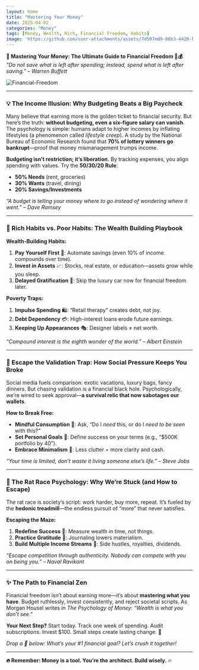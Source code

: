 ```yaml
---
layout: home
title: "Mastering Your Money"
date: 2025-04-02
categories: "Money"
tags: [Money, Wealth, Rich, Financial Freedom, Habits]
image: 'https://github.com/user-attachments/assets/7d597ed9-86b3-4420-b947-77d80c004ee8'
---
```


**🌟 Mastering Your Money: The Ultimate Guide to Financial Freedom 🚀💰**  
*"Do not save what is left after spending; instead, spend what is left after saving." – Warren Buffett*  

![Financial-Freedom](https://github.com/user-attachments/assets/7d597ed9-86b3-4420-b947-77d80c004ee8)

---

### **💡 The Income Illusion: Why Budgeting Beats a Big Paycheck**  
Many believe that earning more is the golden ticket to financial security. But here’s the truth: **without budgeting, even a six-figure salary can vanish**. The psychology is simple: humans adapt to higher incomes by inflating lifestyles (a phenomenon called *lifestyle creep*). A study by the National Bureau of Economic Research found that **70% of lottery winners go bankrupt**—proof that money mismanagement trumps income.  

**Budgeting isn’t restriction; it’s liberation.** By tracking expenses, you align spending with values. Try the **50/30/20 Rule**:  
- **50% Needs** (rent, groceries)  
- **30% Wants** (travel, dining)  
- **20% Savings/Investments**  

*“A budget is telling your money where to go instead of wondering where it went.” – Dave Ramsey*  

---

### **🤑 Rich Habits vs. Poor Habits: The Wealth Building Playbook**  
**Wealth-Building Habits:**  
1. **Pay Yourself First** 🐖: Automate savings (even 10% of income compounds over time).  
2. **Invest in Assets** 📈: Stocks, real estate, or education—assets grow while you sleep.  
3. **Delayed Gratification** 🐢: Skip the luxury car now for financial freedom later.  

**Poverty Traps:**  
1. **Impulse Spending** 🛍️: “Retail therapy” creates debt, not joy.  
2. **Debt Dependency** 💳: High-interest loans erode future earnings.  
3. **Keeping Up Appearances** 🎭: Designer labels ≠ net worth.  

*“Compound interest is the eighth wonder of the world.” – Albert Einstein*  

---

### **🚫 Escape the Validation Trap: How Social Pressure Keeps You Broke**  
Social media fuels comparison: exotic vacations, luxury bags, fancy dinners. But chasing validation is a financial black hole. Psychologically, we’re wired to seek approval—**a survival relic that now sabotages our wallets**.  

**How to Break Free:**  
- **Mindful Consumption** 🧘: Ask, “Do I *need* this, or do I *need to be seen* with this?”  
- **Set Personal Goals** 🎯: Define success on your terms (e.g., “$500K portfolio by 40”).  
- **Embrace Minimalism** 🌱: Less clutter = more clarity and cash.  

*“Your time is limited, don’t waste it living someone else’s life.” – Steve Jobs*  

---

### **🐀 The Rat Race Psychology: Why We’re Stuck (and How to Escape)**  
The rat race is society’s script: work harder, buy more, repeat. It’s fueled by the **hedonic treadmill**—the endless pursuit of “more” that never satisfies.  

**Escaping the Maze:**  
1. **Redefine Success** 🌟: Measure wealth in time, not things.  
2. **Practice Gratitude** 🙏: Journaling lowers materialism.  
3. **Build Multiple Income Streams** 🌊: Side hustles, royalties, dividends.  

*“Escape competition through authenticity. Nobody can compete with you on being you.” – Naval Ravikant*  

---

### **✨ The Path to Financial Zen**  
Financial freedom isn’t about earning more—it’s about **mastering what you have**. Budget ruthlessly, invest consistently, and reject societal scripts. As Morgan Housel writes in *The Psychology of Money*: *“Wealth is what you don’t see.”*  

**Your Next Step?** Start today. Track one week of spending. Audit subscriptions. Invest $100. Small steps create lasting change. 💪  

*Drop a 💬 below: What’s your #1 financial goal? Let’s crush it together!*  

---  
**🔥 Remember: Money is a tool. You’re the architect. Build wisely.** 🔥
